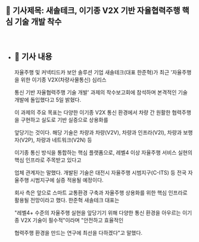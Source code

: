## 📰 기사제목: 새솔테크, 이기종 V2X 기반 자율협력주행 핵심 기술 개발 착수

<br>

- ## 📄 기사 내용
  자율주행 및 커넥티드카 보안 솔루션 기업 새솔테크(대표 한준혁)가 최근 '자율주행을 위한 이기종 V2X(차량사물통신) 심리스

  통신 기반 자율협력주행 기술 개발' 과제의 착수보고회에 참석하며 본격적인 기술 개발에 돌입했다고 5일 밝혔다.

  이 과제의 주요 목표는 다양한 이기종 V2X 통신 환경에서 차량 간 원활한 협력주행을 구현하고 실도로 기반 실증으로 상용화를

  앞당기는 것이다. 해당 기술은 차량과 차량(V2V), 차량과 인프라(V2I), 차량과 보행자(V2P), 차량과 네트워크(V2N) 등

  이기종 통신 방식을 통합하는 핵심 플랫폼으로, 레벨4 이상 자율주행 서비스 실현의 핵심 인프라로 주목받고 있다고

  업체 관계자는 말했다. 개발된 기술은 대전시 자율주행 시범지구(C-ITS) 등 전국 자율주행 시범지구에 실증 적용될 예정이다.

  회사 측은 앞으로 스마트 교통환경 구축과 자율주행 상용화를 위한 핵심 인프라로 활용될 전망이라고 했다. 한준혁 새솔테크 대표는

  "레벨4+ 수준의 자율주행 실현을 앞당기기 위해 다양한 통신 환경을 아우르는 이기종 V2X 기술이 필수적"이라며 "안전하고 효율적인

  협력주행 환경을 만드는 연구에 최선을 다하겠다"고 말했다.
